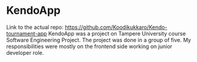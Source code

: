 # KendoApp
Link to the actual repo: https://github.com/Koodikukkaro/Kendo-tournament-app
KendoApp was a project on Tampere University course Software Engineering Project. The project was done in a group of five. My responsibilities were mostly on the frontend side working on junior developer role.
